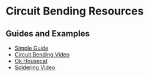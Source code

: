 # Circuit Bending Resources

## Guides and Examples
- [Simple Guide](https://www.instructables.com/Simple-ways-to-circuit-bend-a-toy/)
- [Circuit Bending Video](https://www.youtube.com/watch?v=kJfTdD_5XyE&t=145s)
- [Ok Housecat](https://www.youtube.com/c/okhousecat)
- [Soldering Video](https://www.youtube.com/watch?v=6rmErwU5E-k)

